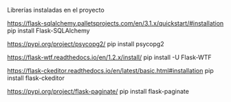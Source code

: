 
Librerías instaladas en el proyecto

https://flask-sqlalchemy.palletsprojects.com/en/3.1.x/quickstart/#installation
pip install Flask-SQLAlchemy

https://pypi.org/project/psycopg2/
pip install psycopg2

https://flask-wtf.readthedocs.io/en/1.2.x/install/
pip install -U Flask-WTF

https://flask-ckeditor.readthedocs.io/en/latest/basic.html#installation
 pip install flask-ckeditor

https://pypi.org/project/flask-paginate/
pip install flask-paginate